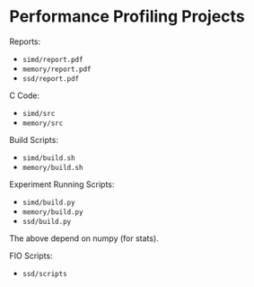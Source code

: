# Performance Profiling Projects

Reports:
- `simd/report.pdf`
- `memory/report.pdf`
- `ssd/report.pdf`

C Code:
- `simd/src`
- `memory/src`

Build Scripts:
- `simd/build.sh`
- `memory/build.sh`

Experiment Running Scripts:
- `simd/build.py`
- `memory/build.py`
- `ssd/build.py`

The above depend on numpy (for stats).

FIO Scripts:
- `ssd/scripts`
